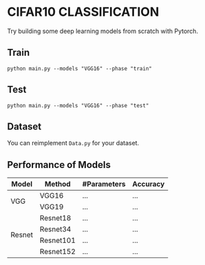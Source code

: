 <h1> CIFAR10 CLASSIFICATION </h1>

Try building some deep learning models from scratch with Pytorch.

<h2> Train </h2>

```
python main.py --models "VGG16" --phase "train"
```

<h2> Test </h2>

```
python main.py --models "VGG16" --phase "test"
```

<h2> Dataset </h2>

You can reimplement `Data.py` for your dataset. 

<h2> Performance of  Models </h2>

<table style="undefined;table-layout: fixed; width: 900px">


<thead>
  <tr>
    <th rowspan="2">Model</th>
    <th rowspan="2">Method</th>
    <th rowspan="2">#Parameters</th>
    <th rowspan="2">Accuracy</th>
  </tr>
</thead>
<tbody>
  <tr>
    <td rowspan="2">VGG</td>
    <td>VGG16</td>
    <td>...</td>
    <td>...</td>
  </tr>
  <tr>
    <td>VGG19</td>
    <td>...</td>
    <td>...</td>
  </tr>
  
  <tr>
    <td rowspan="4">Resnet</td>
    <td>Resnet18</td>
    <td>...</td>
    <td>...</td>
  </tr>
  <tr>
    <td>Resnet34</td>
    <td>...</td>
    <td>...</td>
  </tr>
  <tr>
    <td>Resnet101</td>
    <td>...</td>
    <td>...</td>
  </tr>
  <tr>
    <td>Resnet152</td>
    <td>...</td>
    <td>...</td>
  </tr>
</tbody>
</table>